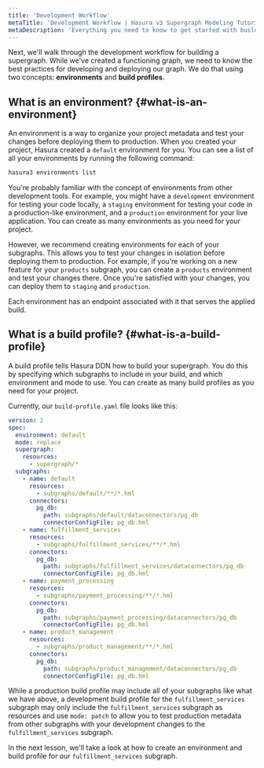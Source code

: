 ```yaml
---
title: 'Development Workflow'
metaTitle: 'Development Workflow | Hasura v3 Supergraph Modeling Tutorial'
metaDescription: 'Everything you need to know to get started with building your supergraph.'
---
```


Next, we'll walk through the development workflow for building a supergraph. While we've created a functioning graph, we
need to know the best practices for developing and deploying our graph. We do that using two concepts: **environments**
and **build profiles**.

## What is an environment? {#what-is-an-environment}

An environment is a way to organize your project metadata and test your changes before deploying them to production.
When you created your project, Hasura created a `default` environment for you. You can see a list of all your
environments by running the following command:

```bash
hasura3 environments list
```

You're probably familiar with the concept of environments from other development tools. For example, you might have a
`development` environment for testing your code locally, a `staging` environment for testing your code in a
production-like environment, and a `production` environment for your live application. You can create as many
environments as you need for your project.

However, we recommend creating environments for each of your subgraphs. This allows you to test your changes in
isolation before deploying them to production. For example, if you're working on a new feature for your `products`
subgraph, you can create a `products` environment and test your changes there. Once you're satisfied with your changes,
you can deploy them to `staging` and `production`.

Each environment has an endpoint associated with it that serves the applied build.

## What is a build profile? {#what-is-a-build-profile}

A build profile tells Hasura DDN how to build your supergraph. You do this by specifying which subgraphs to include in
your build, and which environment and mode to use. You can create as many build profiles as you need for your project.

Currently, our `build-profile.yaml` file looks like this:

```yaml
version: 2
spec:
  environment: default
  mode: replace
  supergraph:
    resources:
      - supergraph/*
  subgraphs:
    - name: default
      resources:
        - subgraphs/default/**/*.hml
      connectors:
        pg_db:
          path: subgraphs/default/dataconnectors/pg_db
          connectorConfigFile: pg_db.hml
    - name: fulfillment_services
      resources:
        - subgraphs/fulfillment_services/**/*.hml
      connectors:
        pg_db:
          path: subgraphs/fulfillment_services/dataconnectors/pg_db
          connectorConfigFile: pg_db.hml
    - name: payment_processing
      resources:
        - subgraphs/payment_processing/**/*.hml
      connectors:
        pg_db:
          path: subgraphs/payment_processing/dataconnectors/pg_db
          connectorConfigFile: pg_db.hml
    - name: product_management
      resources:
        - subgraphs/product_management/**/*.hml
      connectors:
        pg_db:
          path: subgraphs/product_management/dataconnectors/pg_db
          connectorConfigFile: pg_db.hml
```

While a production build profile may include all of your subgraphs like what we have above, a development build profile
for the `fulfillment_services` subgraph may only include the `fulfillment_services` subgraph as resources and use
`mode: patch` to allow you to test production metadata from other subgraphs with your development changes to the
`fulfillment_services` subgraph.

In the next lesson, we'll take a look at how to create an environment and build profile for our `fulfillment_services`
subgraph.
